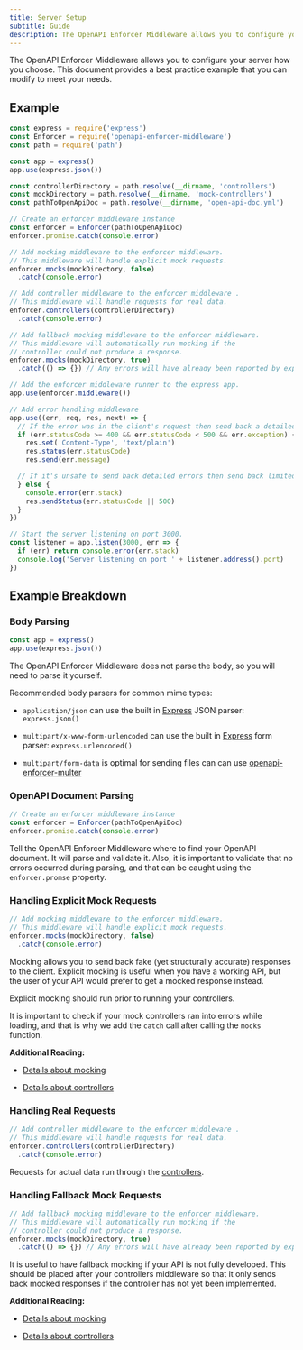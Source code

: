 ```yaml
---
title: Server Setup
subtitle: Guide
description: The OpenAPI Enforcer Middleware allows you to configure your server how you choose. This document provides some best practices.
---
```


The OpenAPI Enforcer Middleware allows you to configure your server how you choose. This document provides a best practice example that you can modify to meet your needs.

## Example

```js
const express = require('express')
const Enforcer = require('openapi-enforcer-middleware')
const path = require('path')

const app = express()
app.use(express.json())

const controllerDirectory = path.resolve(__dirname, 'controllers')
const mockDirectory = path.resolve(__dirname, 'mock-controllers') 
const pathToOpenApiDoc = path.resolve(__dirname, 'open-api-doc.yml')

// Create an enforcer middleware instance
const enforcer = Enforcer(pathToOpenApiDoc)
enforcer.promise.catch(console.error)

// Add mocking middleware to the enforcer middleware.
// This middleware will handle explicit mock requests.
enforcer.mocks(mockDirectory, false)
  .catch(console.error)

// Add controller middleware to the enforcer middleware .
// This middleware will handle requests for real data.
enforcer.controllers(controllerDirectory)
  .catch(console.error)

// Add fallback mocking middleware to the enforcer middleware.
// This middleware will automatically run mocking if the
// controller could not produce a response.
enforcer.mocks(mockDirectory, true)
  .catch(() => {}) // Any errors will have already been reported by explicit mock middleware

// Add the enforcer middleware runner to the express app.
app.use(enforcer.middleware())

// Add error handling middleware
app.use((err, req, res, next) => {
  // If the error was in the client's request then send back a detailed report
  if (err.statusCode >= 400 && err.statusCode < 500 && err.exception) {
    res.set('Content-Type', 'text/plain')
    res.status(err.statusCode)
    res.send(err.message)

  // If it's unsafe to send back detailed errors then send back limited error information
  } else {
    console.error(err.stack)
    res.sendStatus(err.statusCode || 500)
  }
})

// Start the server listening on port 3000.
const listener = app.listen(3000, err => {
  if (err) return console.error(err.stack)
  console.log('Server listening on port ' + listener.address().port)
})
```

## Example Breakdown

### Body Parsing

```js
const app = express()
app.use(express.json())
```

The OpenAPI Enforcer Middleware does not parse the body, so you will need to parse it yourself.

Recommended body parsers for common mime types:

- `application/json` can use the built in [Express](https://expressjs.com) JSON parser: `express.json()`

- `multipart/x-www-form-urlencoded` can use the built in [Express](https://expressjs.com) form parser: `express.urlencoded()`

- `multipart/form-data` is optimal for sending files can can use [openapi-enforcer-multer](https://www.npmjs.com/package/openapi-enforcer-multer)

### OpenAPI Document Parsing

```js
// Create an enforcer middleware instance
const enforcer = Enforcer(pathToOpenApiDoc)
enforcer.promise.catch(console.error)
```

Tell the OpenAPI Enforcer Middleware where to find your OpenAPI document. It will parse and validate it. Also, it is important to validate that no errors occurred during parsing, and that can be caught using the `enforcer.promse` property.

### Handling Explicit Mock Requests

```js
// Add mocking middleware to the enforcer middleware.
// This middleware will handle explicit mock requests.
enforcer.mocks(mockDirectory, false)
  .catch(console.error)
```

Mocking allows you to send back fake (yet structurally accurate) responses to the client. Explicit mocking is useful when you have a working API, but the user of your API would prefer to get a mocked response instead.

Explicit mocking should run prior to running your controllers.

It is important to check if your mock controllers ran into errors while loading, and that is why we add the `catch` call after calling the `mocks` function.

**Additional Reading:**

- [Details about mocking](mocking.md)

- [Details about controllers](controllers.md)

### Handling Real Requests

```js
// Add controller middleware to the enforcer middleware .
// This middleware will handle requests for real data.
enforcer.controllers(controllerDirectory)
  .catch(console.error)
```

Requests for actual data run through the [controllers](controllers.md).

### Handling Fallback Mock Requests

```js
// Add fallback mocking middleware to the enforcer middleware.
// This middleware will automatically run mocking if the
// controller could not produce a response.
enforcer.mocks(mockDirectory, true)
  .catch(() => {}) // Any errors will have already been reported by explicit mock middleware
```

It is useful to have fallback mocking if your API is not fully developed. This should be placed after your controllers middleware so that it only sends back mocked responses if the controller has not yet been implemented.

**Additional Reading:**

- [Details about mocking](mocking.md)

- [Details about controllers](controllers.md)
